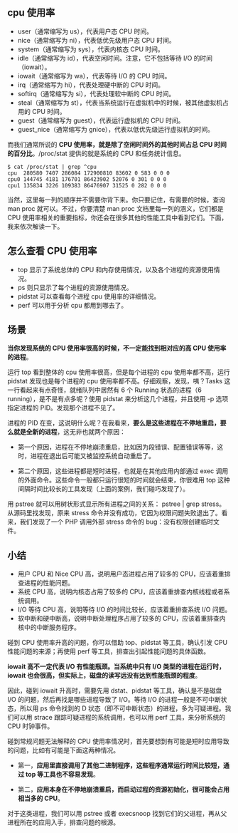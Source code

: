 ## cpu 使用率

- user（通常缩写为 us），代表用户态 CPU 时间。
- nice（通常缩写为 ni），代表低优先级用户态 CPU 时间。
- system（通常缩写为 sys），代表内核态 CPU 时间。
- idle（通常缩写为 id），代表空闲时间。注意，它不包括等待 I/O 的时间（iowait）。
- iowait（通常缩写为 wa），代表等待 I/O 的 CPU 时间。
- irq（通常缩写为 hi），代表处理硬中断的 CPU 时间。
- softirq（通常缩写为 si），代表处理软中断的 CPU 时间。
- steal（通常缩写为 st），代表当系统运行在虚拟机中的时候，被其他虚拟机占用的 CPU 时间。
- guest（通常缩写为 guest），代表运行虚拟机的 CPU 时间。
- guest_nice（通常缩写为 gnice），代表以低优先级运行虚拟机的时间。

而我们通常所说的 **CPU 使用率，就是除了空闲时间外的其他时间占总 CPU 时间的百分比**。/proc/stat 提供的就是系统的 CPU 和任务统计信息。

    $ cat /proc/stat | grep ^cpu
    cpu  280580 7407 286084 172900810 83602 0 583 0 0 0
    cpu0 144745 4181 176701 86423902 52076 0 301 0 0 0
    cpu1 135834 3226 109383 86476907 31525 0 282 0 0 0

当然，这里每一列的顺序并不需要你背下来。你只要记住，有需要的时候，查询 man proc 就可以。不过，你要清楚 man proc 文档里每一列的涵义，它们都是 CPU 使用率相关的重要指标，你还会在很多其他的性能工具中看到它们。下面，我来依次解读一下。

## 怎么查看 CPU 使用率

- top 显示了系统总体的 CPU 和内存使用情况，以及各个进程的资源使用情况。
- ps 则只显示了每个进程的资源使用情况。
- pidstat 可以查看每个进程 cpu 使用率的详细情况。
- perf 可以用于分析 cpu 都用到哪去了。

## 场景

**当你发现系统的 CPU 使用率很高的时候，不一定能找到相对应的高 CPU 使用率的进程**。

运行 top 看到整体的 cpu 使用率很高，但是每个进程的 cpu 使用率都不高，运行 pidstat 发现也是每个进程的 cpu 使用率都不高。仔细观察，发现，咦？Tasks 这一行看起来有点奇怪，就绪队列中居然有 6 个 Running 状态的进程（6 running），是不是有点多呢？使用 pidstat 来分析这几个进程，并且使用 -p 选项指定进程的 PID。发现那个进程不见了。

进程的 PID 在变，这说明什么呢？在我看来，**要么是这些进程在不停地重启，要么就是全新的进程**，这无非也就两个原因：

- 第一个原因，进程在不停地崩溃重启，比如因为段错误、配置错误等等，这时，进程在退出后可能又被监控系统自动重启了。

- 第二个原因，这些进程都是短时进程，也就是在其他应用内部通过 exec 调用的外面命令。这些命令一般都只运行很短的时间就会结束，你很难用 top 这种间隔时间比较长的工具发现（上面的案例，我们碰巧发现了）。

用 pstree 就可以用树状形式显示所有进程之间的关系： pstree | grep stress。从源码里找发现，原来 stress 命令并没有成功，它因为权限问题失败退出了。看来，我们发现了一个 PHP 调用外部 stress 命令的 bug：没有权限创建临时文件。

## 小结

- 用户 CPU 和 Nice CPU 高，说明用户态进程占用了较多的 CPU，应该着重排查进程的性能问题。
- 系统 CPU 高，说明内核态占用了较多的 CPU，应该着重排查内核线程或者系统调用。
- I/O 等待 CPU 高，说明等待 I/O 的时间比较长，应该着重排查系统 I/O 问题。
- 软中断和硬中断高，说明中断处理程序占用了较多的 CPU，应该着重排查内核中的中断服务程序。

碰到 CPU 使用率升高的问题，你可以借助 top、pidstat 等工具，确认引发 CPU 性能问题的来源；再使用 perf 等工具，排查出引起性能问题的具体函数。

**iowait 高不一定代表 I/O 有性能瓶颈。当系统中只有 I/O 类型的进程在运行时，iowait 也会很高，但实际上，磁盘的读写远没有达到性能瓶颈的程度**。

因此，碰到 iowait 升高时，需要先用 dstat、pidstat 等工具，确认是不是磁盘 I/O 的问题，然后再找是哪些进程导致了 I/O。等待 I/O 的进程一般是不可中断状态，所以用 ps 命令找到的 D 状态（即不可中断状态）的进程，多为可疑进程。我们可以用 strace 跟踪可疑进程的系统调用，也可以用 perf 工具，来分析系统的 CPU 时钟事件。

碰到常规问题无法解释的 CPU 使用率情况时，首先要想到有可能是短时应用导致的问题，比如有可能是下面这两种情况。

- 第一，**应用里直接调用了其他二进制程序，这些程序通常运行时间比较短，通过 top 等工具也不容易发现**。

- 第二，**应用本身在不停地崩溃重启，而启动过程的资源初始化，很可能会占用相当多的 CPU**。

对于这类进程，我们可以用 pstree 或者 execsnoop 找到它们的父进程，再从父进程所在的应用入手，排查问题的根源。
